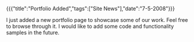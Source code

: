 {{{"title":"Portfolio Added","tags":["Site News"],"date":"7-5-2008"}}}

I just added a new portfolio page to showcase some of our work.  Feel free to browse through it.  I would like to add some code and functionality samples in the future.
